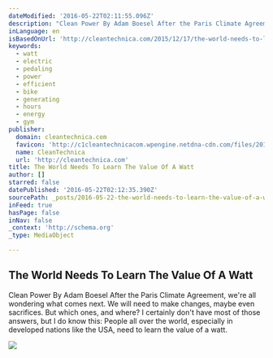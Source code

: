 ```yaml
---
dateModified: '2016-05-22T02:11:55.096Z'
description: "Clean Power By Adam Boesel After the Paris Climate Agreement, we're all wondering what comes next. We will need to make changes, maybe even sacrifices. But which ones, and where? I certainly don't have most of those answers, but I do know this: People all over the world, especially in developed nations like the USA, need to learn the value of a watt."
inLanguage: en
isBasedOnUrl: 'http://cleantechnica.com/2015/12/17/the-world-needs-to-learn-the-value-of-a-watt/'
keywords:
  - watt
  - electric
  - pedaling
  - power
  - efficient
  - bike
  - generating
  - hours
  - energy
  - gym
publisher:
  domain: cleantechnica.com
  favicon: 'http://c1cleantechnicacom.wpengine.netdna-cdn.com/files/2013/06/cleantechnica-news-favicon.jpg'
  name: CleanTechnica
  url: 'http://cleantechnica.com'
title: The World Needs To Learn The Value Of A Watt
author: []
starred: false
datePublished: '2016-05-22T02:12:35.390Z'
sourcePath: _posts/2016-05-22-the-world-needs-to-learn-the-value-of-a-watt.md
inFeed: true
hasPage: false
inNav: false
_context: 'http://schema.org'
_type: MediaObject

---
```

<article style=""><h1>The World Needs To Learn The Value Of A Watt</h1><p>Clean Power By Adam Boesel After the Paris Climate Agreement, we're all wondering what comes next. We will need to make changes, maybe even sacrifices. But which ones, and where? I certainly don't have most of those answers, but I do know this: People all over the world, especially in developed nations like the USA, need to learn the value of a watt.</p><img src="http://c1cleantechnicacom.wpengine.netdna-cdn.com/files/2015/12/choppercharger-570x320.jpg" /></article>